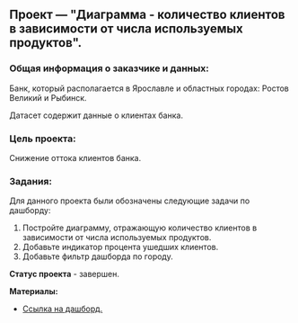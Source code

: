 ## Проект — "Диаграмма - количество клиентов в зависимости от числа используемых продуктов".

### Общая информация о заказчике и данных:

Банк, который располагается в Ярославле и областных городах: Ростов Великий и Рыбинск.

Датасет содержит данные о клиентах банка.

### Цель проекта: 
Cнижение оттока клиентов банка. 

### Задания: 
Для данного проекта были обозначены следующие задачи по дашборду:

1. Постройте диаграмму, отражающую количество клиентов в зависимости от числа используемых продуктов.
2. Добавьте индикатор процента ушедших клиентов.
3. Добавьте фильтр дашборда по городу.

**Статус проекта** - завершен. 

**Материалы:** 
- [Ссылка на дашборд.](https://public.tableau.com/app/profile/usr036943/viz/final_project2_16768084185420/Dashboard2)


